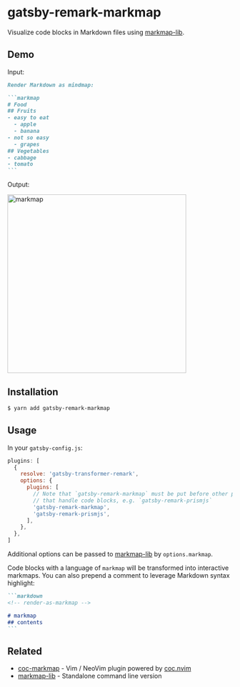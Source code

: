 # gatsby-remark-markmap

Visualize code blocks in Markdown files using [markmap-lib](https://github.com/gera2ld/markmap-lib).

## Demo

Input:

````markdown
Render Markdown as mindmap:

```markmap
# Food
## Fruits
- easy to eat
  - apple
  - banana
- not so easy
  - grapes
## Vegetables
- cabbage
- tomato
```
````

Output:

<img alt="markmap" src="https://user-images.githubusercontent.com/3139113/72319163-6d6ec300-36d9-11ea-99f0-395cb655cb00.png" width="400">

## Installation

```sh
$ yarn add gatsby-remark-markmap
```

## Usage

In your `gatsby-config.js`:

```js
plugins: [
  {
    resolve: 'gatsby-transformer-remark',
    options: {
      plugins: [
        // Note that `gatsby-remark-markmap` must be put before other plugins
        // that handle code blocks, e.g. `gatsby-remark-prismjs`
        'gatsby-remark-markmap',
        'gatsby-remark-prismjs',
      ],
    },
  },
]
```

Additional options can be passed to [markmap-lib](https://github.com/gera2ld/markmap-lib) by `options.markmap`.

Code blocks with a language of `markmap` will be transformed into interactive markmaps. You can also prepend a comment to leverage Markdown syntax highlight:

````markdown
```markdown
<!-- render-as-markmap -->

# markmap
## contents
```
````

## Related

- [coc-markmap](https://github.com/gera2ld/coc-markmap) - Vim / NeoVim plugin powered by [coc.nvim](https://github.com/neoclide/coc.nvim)
- [markmap-lib](https://github.com/gera2ld/markmap-lib) - Standalone command line version
